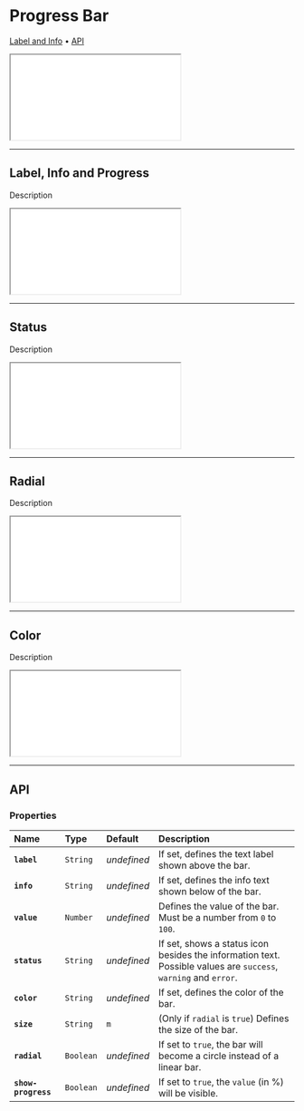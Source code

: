 # Progress Bar

[Label and Info](components/progress-bar#label-and-info) • [API](components/progress-bar#api)

<iframe src="./assets/docs/components/progress-bar/main.html"></iframe>

---

## Label, Info and Progress

Description

<iframe src="./assets/docs/components/progress-bar/label-info-and-progress.html"></iframe>

---

## Status

Description

<iframe src="./assets/docs/components/progress-bar/status.html"></iframe>

---

## Radial

Description

<iframe src="./assets/docs/components/progress-bar/radial.html"></iframe>

---

## Color

Description

<iframe src="./assets/docs/components/progress-bar/color.html"></iframe>

---

## API

### Properties

| Name | Type | Default | Description |
| :-- | :-- | :-- | :-- |
| **`label`** | `String` | _undefined_ | If set, defines the text label shown above the bar. |
| **`info`** | `String` | _undefined_ | If set, defines the info text shown below of the bar. |
| **`value`** | `Number` | _undefined_ | Defines the value of the bar. Must be a number from `0` to `100`. |
| **`status`** | `String` | _undefined_ | If set, shows a status icon besides the information text. Possible values are `success`, `warning` and `error`. |
| **`color`** | `String` | _undefined_ | If set, defines the color of the bar. |
| **`size`** | `String` | `m` | (Only if `radial` is `true`) Defines the size of the bar. |
| **`radial`** | `Boolean` | _undefined_ | If set to `true`, the bar will become a circle instead of a linear bar. |
| **`show-progress`** | `Boolean` | _undefined_ | If set to `true`, the `value` (in %) will be visible. |